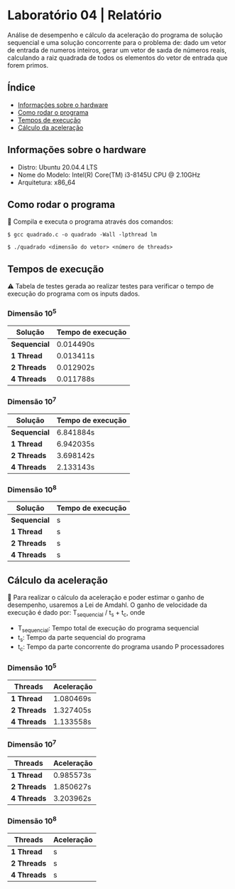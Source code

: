 # Laboratório 04 | Relatório
Análise de desempenho e cálculo da aceleração do programa de solução sequencial e uma solução concorrente para o problema de: dado um vetor de entrada de numeros inteiros, gerar um  vetor de saıda de números reais, calculando a raiz quadrada de todos os elementos do vetor de entrada que forem primos.


## Índice
* [Informações sobre o hardware](#informações-sobre-o-hardware)
* [Como rodar o programa](#como-rodar-o-programa)
* [Tempos de execução](#tempos-de-execução)
* [Cálculo da aceleração](#cálculo-da-aceleração)

## Informações sobre o hardware
- Distro: Ubuntu 20.04.4 LTS
- Nome do Modelo: Intel(R) Core(TM) i3-8145U CPU @ 2.10GHz
- Arquitetura: x86_64

## Como rodar o programa
:thinking: Compila e executa o programa através dos comandos:
```
$ gcc quadrado.c -o quadrado -Wall -lpthread lm
```
```
$ ./quadrado <dimensão do vetor> <número de threads>
```

## Tempos de execução
:warning: Tabela de testes gerada ao realizar testes para verificar o tempo de execução do programa com os inputs dados.

### Dimensão 10<sup>5</sup>
| Solução | Tempo de execução |
| --- | --- |
| **Sequencial** |  0.014490s |                                                                                                                                                                                 
| **1 Thread** | 0.013411s |
| **2 Threads** | 0.012902s |
| **4 Threads** | 0.011788s |

### Dimensão 10<sup>7</sup>
| Solução | Tempo de execução |
| --- | --- |
| **Sequencial** | 6.841884s |                                                                                                                                                                                 
| **1 Thread** | 6.942035s |
| **2 Threads** | 3.698142s |
| **4 Threads** | 2.133143s |

### Dimensão 10<sup>8</sup>
| Solução | Tempo de execução |
| --- | --- |
| **Sequencial** | s |                                                                                                                                                                                 
| **1 Thread** | s |
| **2 Threads** | s |
| **4 Threads** | s |

## Cálculo da aceleração
:abacus: Para realizar o cálculo da aceleração e poder estimar o ganho de desempenho, usaremos a Lei de Amdahl. O ganho de velocidade da execução é dado por: 
T<sub>sequencial</sub> / t<sub>s</sub> + t<sub>c</sub>, onde
- T<sub>sequencial</sub>: Tempo total de execução do programa sequencial
- t<sub>s</sub>: Tempo da parte sequencial do programa
- t<sub>c</sub>: Tempo da parte concorrente do programa usando P processadores

### Dimensão 10<sup>5</sup>
 | Threads | Aceleração |
 | --- | --- |
 | **1 Thread** | 1.080469s |
 | **2 Threads** | 1.327405s |
 | **4 Threads** | 1.133558s |
 
### Dimensão 10<sup>7</sup>
 | Threads | Aceleração |
 | --- | --- |
 | **1 Thread** | 0.985573s |
 | **2 Threads** | 1.850627s |
 | **4 Threads** | 3.203962s |
 
 ### Dimensão 10<sup>8</sup>
 | Threads | Aceleração |
 | --- | --- |
 | **1 Thread** | s |
 | **2 Threads** | s |
 | **4 Threads** | s |
